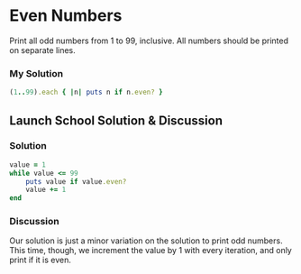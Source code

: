 # Even Numbers
Print all odd numbers from 1 to 99, inclusive. All numbers should be printed on separate lines.

### My Solution

```rb
(1..99).each { |n| puts n if n.even? }
```

## Launch School Solution & Discussion 
### Solution

```rb 
value = 1
while value <= 99
	puts value if value.even?
	value += 1
end
```

### Discussion
Our solution is just a minor variation on the solution to print odd numbers. This time, though, we increment the value by 1 with every iteration, and only print if it is even.